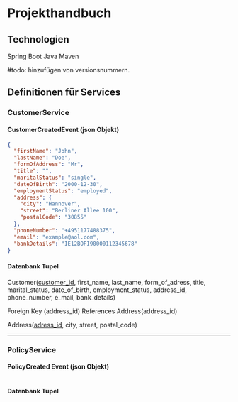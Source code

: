 # Projekthandbuch

## Technologien
Spring Boot
Java
Maven

#todo: hinzufügen von versionsnummern.

## Definitionen für Services

### CustomerService

#### CustomerCreatedEvent (json Objekt)
```json
{
  "firstName": "John",
  "lastName": "Doe",
  "formOfAddress": "Mr",
  "title": "",
  "maritalStatus": "single",
  "dateOfBirth": "2000-12-30",
  "employmentStatus": "employed",
  "address": {
    "city": "Hannover",
    "street": "Berliner Allee 100",
    "postalCode": "30855"
  },
  "phoneNumber": "+4951177488375",
  "email": "example@aol.com",
  "bankDetails": "IE12BOFI90000112345678"
}
```
#### Datenbank Tupel
Customer(<u>customer_id</u>, first_name, last_name, form_of_adress, title, marital_status, date_of_birth, employment_status, address_id, phone_number, e_mail, bank_details)

Foreign Key (address_id) References Address(address_id)

Address(<u>adress_id</u>, city, street, postal_code)
___
### PolicyService

#### PolicyCreated Event (json Objekt)
```json
```
#### Datenbank Tupel